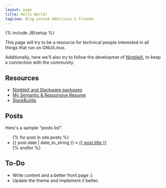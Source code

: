 ```yaml
---
layout: page
title: Hello World!
tagline: Blog around GNU/Linux & friends
---
```

{% include JB/setup %}

This page will try to be a resource for technical people interested in all things that run on GNU/Linux.

Additionally, here we'll also try to follow the developmet of [NimbleX](http://nimblex.net), to keep a connection with the community.

## Resources

+ [NimbleX and Slackware packages](http://packages.nimblex.net)
+ [My Semantic & Responsive Resume](/cv)
+ [SlackBuilds](http://github.com/bogdanr/slackbuilds)

## Posts

Here's a sample "posts list".

<ul class="posts">
  {% for post in site.posts %}
    <li><span>{{ post.date | date_to_string }}</span> &raquo; <a href="{{ BASE_PATH }}{{ post.url }}">{{ post.title }}</a></li>
  {% endfor %}
</ul>

## To-Do

+ Write content and a better front page :)
+ Update the theme and implement it better.
